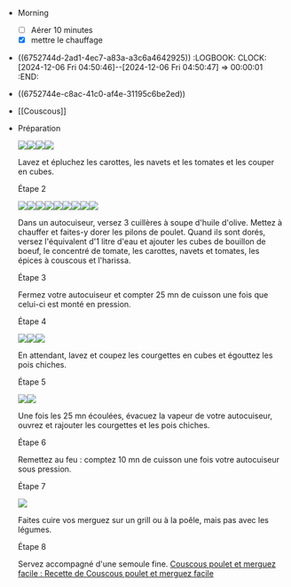 - Morning
  * [ ] Aérer 10 minutes
  * [x] mettre le chauffage
- ((6752744d-2ad1-4ec7-a83a-a3c6a4642925))
  :LOGBOOK:
  CLOCK: [2024-12-06 Fri 04:50:46]--[2024-12-06 Fri 04:50:47] =>  00:00:01
  :END:
- ((6752744e-c8ac-41c0-af4e-31195c6be2ed))
- [[Couscous]]
- Préparation
  
  ![](https://assets.afcdn.com/recipe/20170607/67370_w40h40c1.jpg)![](https://assets.afcdn.com/recipe/20170607/67703_w40h40c1.jpg)![](https://assets.afcdn.com/recipe/20170607/67459_w40h40c1.jpg)![](https://assets.afcdn.com/recipe/20240703/152492_w40h40c1.png)
  
   Lavez et épluchez les carottes, les navets et les tomates et les couper en cubes. 
  
  Étape 2
  
  ![](https://assets.afcdn.com/recipe/20220114/127365_w40h40c1.png)![](https://assets.afcdn.com/recipe/20170621/69122_w40h40c1.jpg)![](https://assets.afcdn.com/recipe/20240703/152492_w40h40c1.png)![](https://assets.afcdn.com/recipe/20170607/67606_w40h40c1.jpg)![](https://assets.afcdn.com/recipe/20170607/67459_w40h40c1.jpg)![](https://assets.afcdn.com/recipe/20170607/67370_w40h40c1.jpg)![](https://assets.afcdn.com/recipe/20170607/67703_w40h40c1.jpg)![](https://assets.afcdn.com/recipe/20210118/117379_w40h40c1.jpg)![](https://assets.afcdn.com/recipe/20170607/67510_w40h40c1.jpg)
  
   Dans un autocuiseur, versez 3 cuillères à soupe d'huile d'olive. Mettez à chauffer et faites-y dorer les pilons de poulet. Quand ils sont dorés, versez l'équivalent d'1 litre d'eau et ajouter les cubes de bouillon de boeuf, le concentré de tomate, les carottes, navets et tomates, les épices à couscous et l'harissa. 
  
  Étape 3
  
   Fermez votre autocuiseur et compter 25 mn de cuisson une fois que celui-ci est monté en pression. 
  
  Étape 4
  
  ![](https://assets.afcdn.com/recipe/20170607/67437_w40h40c1.jpg)![](https://assets.afcdn.com/recipe/20240703/152492_w40h40c1.png)![](https://assets.afcdn.com/recipe/20170621/69132_w40h40c1.jpg)
  
   En attendant, lavez et coupez les courgettes en cubes et égouttez les pois chiches. 
  
  Étape 5
  
  ![](https://assets.afcdn.com/recipe/20170607/67437_w40h40c1.jpg)![](https://assets.afcdn.com/recipe/20170621/69132_w40h40c1.jpg)
  
   Une fois les 25 mn écoulées, évacuez la vapeur de votre autocuiseur, ouvrez et rajouter les courgettes et les pois chiches. 
  
  Étape 6
  
   Remettez au feu : comptez 10 mn de cuisson une fois votre autocuiseur sous pression. 
  
  Étape 7
  
  ![](https://assets.afcdn.com/recipe/20170607/67395_w40h40c1.jpg)
  
   Faites cuire vos merguez sur un grill ou à la poêle, mais pas avec les légumes. 
  
  Étape 8
  
   Servez accompagné d'une semoule fine. [Couscous poulet et merguez facile : Recette de Couscous poulet et merguez facile](https://www.marmiton.org/recettes/recette_couscous-poulet-et-merguez-facile_17751.aspx)